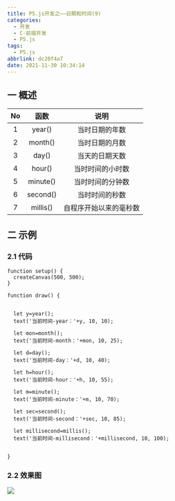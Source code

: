 ```yaml
---
title: P5.js开发之——日期和时间(9)
categories:
  - 开发
  - C-前端开发
  - P5.js
tags:
  - P5.js
abbrlink: dc20f4a7
date: 2021-11-30 10:34:14
---
```

## 一 概述

|  No  |   函数   |          说明          |
| :--: | :------: | :--------------------: |
|  1   |  year()  |     当时日期的年数     |
|  2   | month()  |     当时日期的月数     |
|  3   |  day()   |     当天的日期天数     |
|  4   |  hour()  |    当时时间的小时数    |
|  5   | minute() |    当时时间的分钟数    |
|  6   | second() |     当时时间的秒数     |
|  7   | millis() | 自程序开始以来的毫秒数 |

<!--more-->

## 二 示例

### 2.1 代码

```
function setup() {
  createCanvas(500, 500);
}

function draw() {


  let y=year();
  text('当前时间-year：'+y, 10, 10);

  let mon=month();
  text('当前时间-month：'+mon, 10, 25);

  let d=day();
  text('当前时间-day：'+d, 10, 40);

  let h=hour();
  text('当前时间-hour：'+h, 10, 55);

  let m=minute();
  text('当前时间-minute：'+m, 10, 70);

  let sec=second();
  text('当前时间-second：'+sec, 10, 85);

  let millisecond=millis();
  text('当前时间-millisecond：'+millisecond, 10, 100);


}
```

### 2.2 效果图

![][1]



[1]:https://cdn.staticaly.com/gh/PGzxc/CDN/master/blog-p5js/p5-js-day-time.png